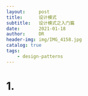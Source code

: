 ```yaml
---
layout:     post
title:      设计模式
subtitle:   设计模式之入门篇
date:       2021-01-18
author:     DR
header-img: img/IMG_4158.jpg
catalog: true
tags:
    - design-patterns
---
```


# 1.
